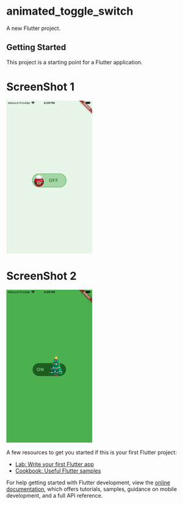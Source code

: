 # animated_toggle_switch

A new Flutter project.

## Getting Started

This project is a starting point for a Flutter application.


# ScreenShot 1

<img src="https://github.com/Mirzaazmath/custom_animated_toggle_switch/blob/main/assets/output/Screenshot1.png" height="400">


# ScreenShot 2

<img src="https://github.com/Mirzaazmath/custom_animated_toggle_switch/blob/main/assets/output/Screenshot2.png" height="400">







A few resources to get you started if this is your first Flutter project:

- [Lab: Write your first Flutter app](https://docs.flutter.dev/get-started/codelab)
- [Cookbook: Useful Flutter samples](https://docs.flutter.dev/cookbook)

For help getting started with Flutter development, view the
[online documentation](https://docs.flutter.dev/), which offers tutorials,
samples, guidance on mobile development, and a full API reference.
